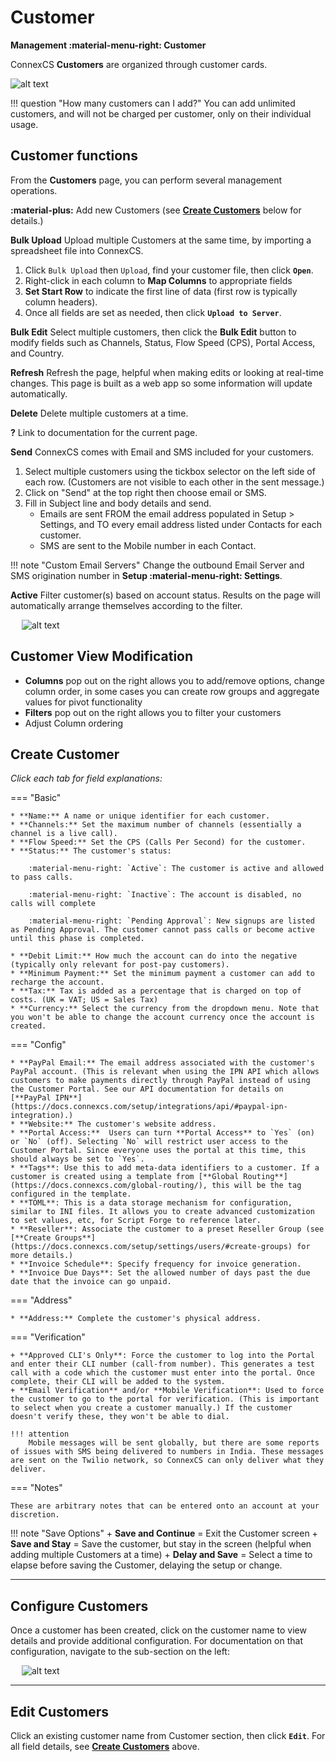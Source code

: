 # Customer

**Management :material-menu-right: Customer**

ConnexCS **Customers** are organized through customer cards.

![alt text][customers]

!!! question "How many customers can I add?"
    You can add unlimited customers, and will not be charged per customer, only on their individual usage. 


## Customer functions
From the **Customers** page, you can perform several management operations. 

**:material-plus:** Add new Customers (see [**Create Customers**](https://docs.connexcs.com/customer/customer/#create-customers) below for details.)

**Bulk Upload** Upload multiple Customers at the same time, by importing a spreadsheet file into ConnexCS. 

1. Click `Bulk Upload` then `Upload`, find your customer file, then click **`Open`**. 
2. Right-click in each column to **Map Columns** to appropriate fields
3. **Set Start Row** to indicate the first line of data (first row is typically column headers). 
4. Once all fields are set as needed, then click **`Upload to Server`**. 

**Bulk Edit** Select multiple customers, then click the **Bulk Edit** button to modify fields such as Channels, Status, Flow Speed (CPS), Portal Access, and Country. 

**Refresh** Refresh the page, helpful when making edits or looking at real-time changes. This page is built as a web app so some information will update automatically.  

**Delete** Delete multiple customers at a time. 

**?** Link to documentation for the current page. 

**Send** ConnexCS comes with Email and SMS included for your customers.

1. Select multiple customers using the tickbox selector on the left side of each row. (Customers are not visible to each other in the sent message.)
2. Click on "Send" at the top right then choose email or SMS.
3. Fill in Subject line and body details and send. 
   + Emails are sent FROM the email address populated in Setup > Settings, and TO every email address listed under Contacts for each customer. 
   + SMS are sent to the Mobile number in each Contact. 

!!! note "Custom Email Servers"
    Change the outbound Email Server and SMS origination number in **Setup :material-menu-right: Settings**. 

**Active** Filter customer(s) based on account status. Results on the page will automatically arrange themselves according to the filter.

&emsp; ![alt text][customer-status]

## Customer View Modification

+ **Columns** pop out on the right allows you to add/remove options, change column order, in some cases you can create row groups and aggregate values for pivot functionality
+ **Filters** pop out on the right allows you to filter your customers
+ Adjust Column ordering

## Create Customer
*Click each tab for field explanations:*

=== "Basic"

    * **Name:** A name or unique identifier for each customer.
    * **Channels:** Set the maximum number of channels (essentially a channel is a live call). 
    * **Flow Speed:** Set the CPS (Calls Per Second) for the customer.
    * **Status:** The customer's status:
    
        :material-menu-right: `Active`: The customer is active and allowed to pass calls. 
        
        :material-menu-right: `Inactive`: The account is disabled, no calls will complete 
        
        :material-menu-right: `Pending Approval`: New signups are listed as Pending Approval. The customer cannot pass calls or become active until this phase is completed. 
    
    * **Debit Limit:** How much the account can do into the negative (typically only relevant for post-pay customers).
    * **Minimum Payment:** Set the minimum payment a customer can add to recharge the account. 
    * **Tax:** Tax is added as a percentage that is charged on top of costs. (UK = VAT; US = Sales Tax)
    * **Currency:** Select the currency from the dropdown menu. Note that you won't be able to change the account currency once the account is created.

=== "Config"

    * **PayPal Email:** The email address associated with the customer's PayPal account. (This is relevant when using the IPN API which allows customers to make payments directly through PayPal instead of using the Customer Portal. See our API documentation for details on [**PayPal IPN**](https://docs.connexcs.com/setup/integrations/api/#paypal-ipn-integration).) 
    * **Website:** The customer's website address.
    * **Portal Access:**  Users can turn **Portal Access** to `Yes` (on) or `No` (off). Selecting `No` will restrict user access to the Customer Portal. Since everyone uses the portal at this time, this should always be set to `Yes`. 
    * **Tags**: Use this to add meta-data identifiers to a customer. If a customer is created using a template from [**Global Routing**](https://docs.connexcs.com/global-routing/), this will be the tag configured in the template.
    * **TOML**: This is a data storage mechanism for configuration, similar to INI files. It allows you to create advanced customization to set values, etc, for Script Forge to reference later. 
    * **Reseller**: Associate the customer to a preset Reseller Group (see [**Create Groups**](https://docs.connexcs.com/setup/settings/users/#create-groups) for more details.)
    * **Invoice Schedule**: Specify frequency for invoice generation. 
    * **Invoice Due Days**: Set the allowed number of days past the due date that the invoice can go unpaid. 

=== "Address"
    
    * **Address:** Complete the customer's physical address.

=== "Verification"

    + **Approved CLI's Only**: Force the customer to log into the Portal and enter their CLI number (call-from number). This generates a test call with a code which the customer must enter into the portal. Once complete, their CLI will be added to the system. 
    + **Email Verification** and/or **Mobile Verification**: Used to force the customer to go to the portal for verification. (This is important to select when you create a customer manually.) If the customer doesn't verify these, they won't be able to dial. 

    !!! attention
        Mobile messages will be sent globally, but there are some reports of issues with SMS being delivered to numbers in India. These messages are sent on the Twilio network, so ConnexCS can only deliver what they deliver. 
    
=== "Notes"

    These are arbitrary notes that can be entered onto an account at your discretion. 
    
!!! note "Save Options"
    + **Save and Continue** = Exit the Customer screen
    + **Save and Stay** = Save the customer, but stay in the screen (helpful when adding multiple Customers at a time)
    + **Delay and Save** = Select a time to elapse before saving the Customer, delaying the setup or change. 
___

## Configure Customers
Once a customer has been created, click on the customer name to view details and provide additional configuration. For documentation on that configuration, navigate to the sub-section on the left: 

&emsp; ![alt text][customersubs]

___

## Edit Customers
Click an existing customer name from Customer section, then click **`Edit`**. For all field details, see **[Create Customers](../customer/#create-customers)** above. 

[customers]: /customer/img/customers.png "Customer Dashboard"
[customer-status]: /customer/img/39.png "Customer Status"
[customersubs]: /customer/img/customersubs.png "Customer Sub-Sections"


